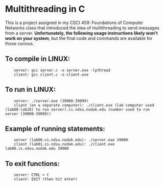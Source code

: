 # Multithreading in C
This is a project assigned in my CSCI 459: Foundations of Computer Networks class that introduced the idea of multithreading to send messages from a server. **Unfortunately, the following usage instructions likely won't work on your system**, but the final code and commands are available for those curious.

## To compile in LINUX:
```
	server: gcc server.c -o server.exe -lpthread
	client: gcc client.c -o client.exe
```
## To run in LINUX:
```
	server: ./server.exe (39000-39099)
	client (on a separate computer): ./client.exe (lab computer used (lab00-lab20) to run server).cs.ndsu.nodak.edu (number used to run server (39000-39099))
```
## Example of running statements:
```
	server (lab00.cs.ndsu.nodak.edu): ./server.exe 39000
	client (lab01.cs.ndsu.nodak.edu): ./client.exe lab00.cs.ndsu.nodak.edu 39000
```
## To exit functions:
```
	server: CTRL + C
	client: EXIT (then hit enter)
```
